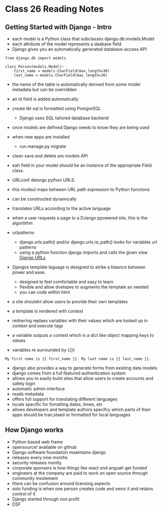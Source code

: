 # Class 26 Reading Notes

## Getting Started with Django - Intro

- each model is a Python class that subclasses django.db.models.Model
- each attribute of the model represents a daabase field
- Django gives you an automatically generated database-access API

```{python}
from django.db import models

class Person(models.Model):
    first_name = models.CharField(max_length=30)
    last_name = models.CharField(max_length=30)
```

- the name of the table is automatically derived from some model metadata but can be overridden
- an id field is added automatically 
- create tbl sql is formatted using PostgreSQL
  - Django uses SQL tailored database backend 

- once models are defined Django needs to know they are being used
- when new apps are installed 
  - run manage.py migrate 
- clean save and delete are models API
- eah field in your model should be an instance of the appropriate Field class.

- URLconf deisngs python URLS.
- this modeul maps between URL path expression to Python functions
- can be constructed dynamically
- translates URLs according to the active language
- when a user requests a page to a DJango ppowered site, this is the algortithm
- urlpatterns 
  - django.urls.path() and/or django.urls.re_path() looks for variables url patterns
  - using a python function django imports and calls the given view
[Django URLs](https://docs.djangoproject.com/en/4.0/topics/http/urls/)

- Djangos template laguage is designed to strike a blaance between power and ease. 
  - designed to feel comfortable and easy to learn 
  - flexible and allow dvelopes to augments the template as needed
  - you can code within html
- a site shouldnt allow users to provide their own templates
- a template is rendered with context
- rednering replaes variables with their values which are looked up in context and execute tags
- a variable outputs a context which is a dict like object mapping keys to values
- variables re surrounded by {{}}

```{python}
My first name is {{ first_name }}. My last name is {{ last_name }}.
```

- django also provides a way to generate forms from existing data models
- django comes from a full featured authentication system
- allows you to easily build sites that allow users to create accounts and safely login
- automatic admin interface
- reads metadata
- offers full support for translating different languages 
- locale specific for fomatting dates, times, etc
- allows developers and template authors specifcy which parts of their apps should be tran;staed or formatted for local languages


## How Django works

- Python based web frame
- opensource! available on github
- Django software foundation maaintains django
- releases every nine months
- security releases montly
- corporate sponsers is how things like react and angualr get funded
- engineers at the company are paid to work on open source through community involement 
- there can be confusion around licensing aspects
- solo funding is when one person creates code and owns it and retains control of it
- Django started through non profit
- DSF 